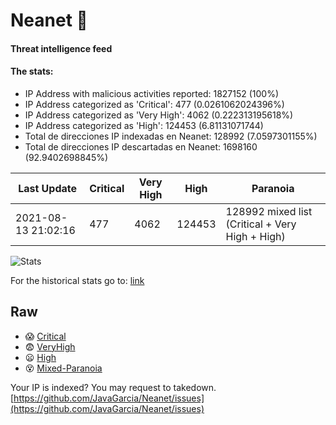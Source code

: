 # Neanet :hocho:
#### Threat intelligence feed
#### The stats:

- IP Address with malicious activities reported: 1827152 (100%)
- IP Address categorized as 'Critical':  477 (0.0261062024396%)
- IP Address categorized as 'Very High':  4062 (0.222313195618%)
- IP Address categorized as 'High':  124453 (6.81131071744)
- Total de direcciones IP indexadas en Neanet:  128992 (7.0597301155%)
- Total de direcciones IP descartadas en Neanet:  1698160 (92.9402698845%)

| Last Update | Critical | Very High | High | Paranoia |
| --- | --- | --- | --- | --- |
| 2021-08-13 21:02:16 | 477 | 4062 | 124453 | 128992 mixed list (Critical + Very High + High)|

![Stats](https://docs.google.com/spreadsheets/d/e/2PACX-1vSnaNMIXVabIpDJjufMlzH7poXnshF3mgd8Is1g9ytUEzVsP5my4Trn8f-xkoLLQ38xpL3HtmUexLo6/pubchart?oid=501124687&format=image)

For the historical stats go to: [link](/stats.csv)
## Raw
- :scream: [Critical](https://raw.githubusercontent.com/JavaGarcia/Neanet/master/blacklists/neanet_critical.txt)
- :fearful: [VeryHigh](https://raw.githubusercontent.com/JavaGarcia/Neanet/master/blacklists/neanet_veryHigh.txtt)
- :frowning: [High](https://raw.githubusercontent.com/JavaGarcia/Neanet/master/blacklists/neanet_high.txt)
- :dizzy_face: [Mixed-Paranoia](https://raw.githubusercontent.com/JavaGarcia/Neanet/master/blacklists/neanet_all.txt)


Your IP is indexed? You may request to takedown. [https://github.com/JavaGarcia/Neanet/issues](https://github.com/JavaGarcia/Neanet/issues)


























































































































































































































































































































































































































































































































































































































































































































































































































































































































































































































































































































































































































































































































































































































































































































































































































































































































































































































































































































































































































































































































































































































































































































































































































































































































































































































































































































































































































































































































































































































































































































































































































































































































































































































































































































































































































































































































































































































































































































































































































































































































































































































































































































































































































































































































































































































































































































































































































































































































































































































































































































































































































































































































































































































































































































































































































































































































































































































































































































































































































































































































































































































































































































































































































































































































































































































































































































































































































































































































































































































































































































































































































































































































































































































































































































































































































































































































































































































































































































































































































































































































































































































































































































































